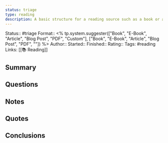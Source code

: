 ```yaml
---
status: triage
type: reading
description: A basic structure for a reading source such as a book or article
---
```

Status:: #triage 
Format:: <% tp.system.suggester(["Book", "E-Book", "Article", "Blog Post", "PDF", "Custom"], ["Book", "E-Book", "Article", "Blog Post", "PDF", ""]) %>
Author:: 
Started::
Finished::
Rating::
Tags: #reading
Links: [[📚 Reading]]

## Summary
<!-- Enter a brief summary of the book here, this can be copied from a website or a picture from a book jacket -->

## Questions
<!-- What Questions do you want answered by this book? Do you have any assumptions about what you might learn? -->

## Notes
<!-- Notes made from reading -->

## Quotes
<!-- Quotes that can be used later -->

## Conclusions
<!-- Any conclusions drawn from the book -->